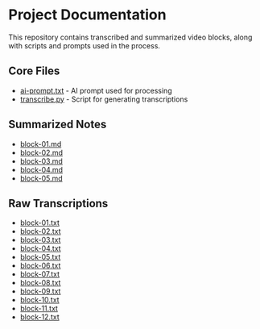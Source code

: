 # Project Documentation

This repository contains transcribed and summarized video blocks, along with scripts and prompts used in the process.

## Core Files
- [ai-prompt.txt](./ai-prompt.txt) - AI prompt used for processing  
- [transcribe.py](./transcribe.py) - Script for generating transcriptions  

## Summarized Notes
- [block-01.md](./summarized/block-01.md)  
- [block-02.md](./summarized/block-02.md)  
- [block-03.md](./summarized/block-03.md)  
- [block-04.md](./summarized/block-04.md)  
- [block-05.md](./summarized/block-05.md)  

## Raw Transcriptions
- [block-01.txt](./transcriptions/videos/block-01.txt)  
- [block-02.txt](./transcriptions/videos/block-02.txt)  
- [block-03.txt](./transcriptions/videos/block-03.txt)  
- [block-04.txt](./transcriptions/videos/block-04.txt)  
- [block-05.txt](./transcriptions/videos/block-05.txt)  
- [block-06.txt](./transcriptions/videos/block-06.txt)  
- [block-07.txt](./transcriptions/videos/block-07.txt)  
- [block-08.txt](./transcriptions/videos/block-08.txt)  
- [block-09.txt](./transcriptions/videos/block-09.txt)  
- [block-10.txt](./transcriptions/videos/block-10.txt)  
- [block-11.txt](./transcriptions/videos/block-11.txt)  
- [block-12.txt](./transcriptions/videos/block-12.txt)  